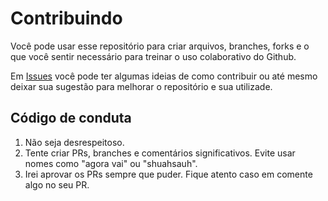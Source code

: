 # Contribuindo

Você pode usar esse repositório para criar arquivos, branches, forks e o que você sentir necessário para treinar o uso colaborativo do Github.

Em [Issues](https://github.com/ComunidadeCafeina/treino-git-github/issues) você pode ter algumas ideias de como contribuir ou até mesmo deixar sua sugestão para melhorar o repositório e sua utilizade.

## Código de conduta

1. Não seja desrespeitoso. 
2. Tente criar PRs, branches e comentários significativos. Evite usar nomes como "agora vai" ou "shuahsauh".
3. Irei aprovar os PRs sempre que puder. Fique atento caso em comente algo no seu PR.

